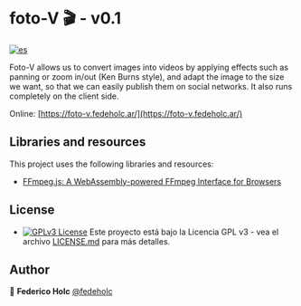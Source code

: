 # foto-V 🎬 - v0.1

[![es](https://img.shields.io/badge/lang-es-yellow.svg)](https://github.com/fedeholc/foto-v/blob/main/README.es.md)

Foto-V allows us to convert images into videos by applying effects such as panning or zoom in/out (Ken Burns style), and adapt the image to the size we want, so that we can easily publish them on social networks. It also runs completely on the client side.

Online: [https://foto-v.fedeholc.ar/](https://foto-v.fedeholc.ar/)

## Libraries and resources

This project uses the following libraries and resources:

- [FFmpeg.js: A WebAssembly-powered FFmpeg Interface for Browsers](https://github.com/diffusionstudio/ffmpeg-js)

## License

- [![GPLv3 License](https://img.shields.io/badge/License-GPL%20v3-yellow.svg)](https://opensource.org/licenses/) Este proyecto está bajo la Licencia GPL v3 - vea el archivo [LICENSE.md](LICENSE.md) para más detalles.

## Author

👤 **Federico Holc** [@fedeholc](https://github.com/fedeholc)
